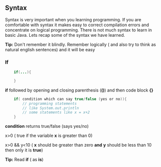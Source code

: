 ## Syntax
Syntax is very important when you learning programming. If you are comfortable with syntax it makes easy to correct compilation errors and concentrate on logical programming. There is not much syntax to learn in basic Java. Lets recap some of the syntax we have learned.

__Tip:__ Don't remember it blindly. Remember logically ( and also try to think as natural english sentences) and it will be easy

### If
```java
    if(...){

    }
```
__if__ followed by opening and closing parenthesis (__()__) and then code block __{}__

```java
    if( condition which can say true/false (yes or no)){
        // programming statements
        // like System.out.println
        // some statements like x = x+2
    }
```
__condition__ returns true/false (says yes/no)
     
x>0  ( true if the variable __x__ is greater than 0)

x>0 && y<10  ( __x__ should be greater than zero __and__  __y__ should be less than 10 then only it is __true__)

__Tip:__ Read __if__ ( as __is__)

